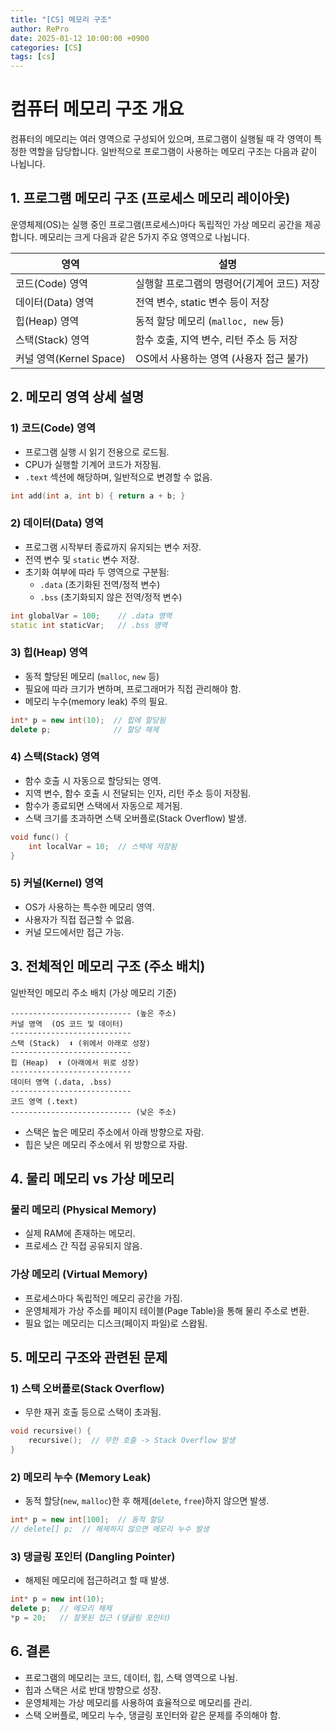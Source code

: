 ```yaml
---
title: "[CS] 메모리 구조"
author: RePro
date: 2025-01-12 10:00:00 +0900
categories: [CS]
tags: [cs]
---
```


# 컴퓨터 메모리 구조 개요

컴퓨터의 메모리는 여러 영역으로 구성되어 있으며, 프로그램이 실행될 때 각 영역이 특정한 역할을 담당합니다. 일반적으로 프로그램이 사용하는 메모리 구조는 다음과 같이 나뉩니다.

## 1. 프로그램 메모리 구조 (프로세스 메모리 레이아웃)
운영체제(OS)는 실행 중인 프로그램(프로세스)마다 독립적인 가상 메모리 공간을 제공합니다. 메모리는 크게 다음과 같은 5가지 주요 영역으로 나뉩니다.

| 영역  | 설명 |
|------|----------------------------|
| 코드(Code) 영역 | 실행할 프로그램의 명령어(기계어 코드) 저장 |
| 데이터(Data) 영역 | 전역 변수, static 변수 등이 저장 |
| 힙(Heap) 영역 | 동적 할당 메모리 (`malloc, new` 등) |
| 스택(Stack) 영역 | 함수 호출, 지역 변수, 리턴 주소 등 저장 |
| 커널 영역(Kernel Space) | OS에서 사용하는 영역 (사용자 접근 불가) |

## 2. 메모리 영역 상세 설명
### 1) 코드(Code) 영역
- 프로그램 실행 시 읽기 전용으로 로드됨.
- CPU가 실행할 기계어 코드가 저장됨.
- `.text` 섹션에 해당하며, 일반적으로 변경할 수 없음.

```cpp
int add(int a, int b) { return a + b; }
```

### 2) 데이터(Data) 영역
- 프로그램 시작부터 종료까지 유지되는 변수 저장.
- 전역 변수 및 `static` 변수 저장.
- 초기화 여부에 따라 두 영역으로 구분됨:
  - `.data` (초기화된 전역/정적 변수)
  - `.bss` (초기화되지 않은 전역/정적 변수)

```cpp
int globalVar = 100;    // .data 영역
static int staticVar;   // .bss 영역
```

### 3) 힙(Heap) 영역
- 동적 할당된 메모리 (`malloc`, `new` 등)
- 필요에 따라 크기가 변하며, 프로그래머가 직접 관리해야 함.
- 메모리 누수(memory leak) 주의 필요.

```cpp
int* p = new int(10);  // 힙에 할당됨
delete p;              // 할당 해제
```

### 4) 스택(Stack) 영역
- 함수 호출 시 자동으로 할당되는 영역.
- 지역 변수, 함수 호출 시 전달되는 인자, 리턴 주소 등이 저장됨.
- 함수가 종료되면 스택에서 자동으로 제거됨.
- 스택 크기를 초과하면 스택 오버플로(Stack Overflow) 발생.

```cpp
void func() {
    int localVar = 10;  // 스택에 저장됨
}
```

### 5) 커널(Kernel) 영역
- OS가 사용하는 특수한 메모리 영역.
- 사용자가 직접 접근할 수 없음.
- 커널 모드에서만 접근 가능.

## 3. 전체적인 메모리 구조 (주소 배치)
일반적인 메모리 주소 배치 (가상 메모리 기준)

```
--------------------------- (높은 주소)
커널 영역  (OS 코드 및 데이터)
---------------------------
스택 (Stack)  ⬇️ (위에서 아래로 성장)
---------------------------
힙 (Heap)  ⬆️ (아래에서 위로 성장)
---------------------------
데이터 영역 (.data, .bss)
---------------------------
코드 영역 (.text)
--------------------------- (낮은 주소)
```

- 스택은 높은 메모리 주소에서 아래 방향으로 자람.
- 힙은 낮은 메모리 주소에서 위 방향으로 자람.

## 4. 물리 메모리 vs 가상 메모리
### 물리 메모리 (Physical Memory)
- 실제 RAM에 존재하는 메모리.
- 프로세스 간 직접 공유되지 않음.

### 가상 메모리 (Virtual Memory)
- 프로세스마다 독립적인 메모리 공간을 가짐.
- 운영체제가 가상 주소를 페이지 테이블(Page Table)을 통해 물리 주소로 변환.
- 필요 없는 메모리는 디스크(페이지 파일)로 스왑됨.

## 5. 메모리 구조와 관련된 문제
### 1) 스택 오버플로(Stack Overflow)
- 무한 재귀 호출 등으로 스택이 초과됨.

```cpp
void recursive() {
    recursive();  // 무한 호출 -> Stack Overflow 발생
}
```

### 2) 메모리 누수 (Memory Leak)
- 동적 할당(`new`, `malloc`)한 후 해제(`delete`, `free`)하지 않으면 발생.

```cpp
int* p = new int[100];  // 동적 할당
// delete[] p;  // 해제하지 않으면 메모리 누수 발생
```

### 3) 댕글링 포인터 (Dangling Pointer)
- 해제된 메모리에 접근하려고 할 때 발생.

```cpp
int* p = new int(10);
delete p;  // 메모리 해제
*p = 20;   // 잘못된 접근 (댕글링 포인터)
```

## 6. 결론
- 프로그램의 메모리는 코드, 데이터, 힙, 스택 영역으로 나뉨.
- 힙과 스택은 서로 반대 방향으로 성장.
- 운영체제는 가상 메모리를 사용하여 효율적으로 메모리를 관리.
- 스택 오버플로, 메모리 누수, 댕글링 포인터와 같은 문제를 주의해야 함.